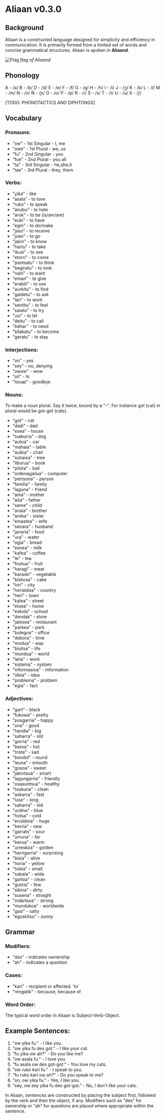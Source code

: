# Aliaan v0.3.0

## Background
Aliaan is a constructed language designed for simplicity and efficiency in communication. It is primarily formed from a limited set of words and concise grammatical structures. Aliaan is spoken in **Aliaand**.

![Flag](https://github.com/robiot/aliaan/assets/68228472/f3710f42-961e-4bad-838b-d18a9d85c823)
*flag of Aliaand*

## Phonology

A - /a/
B - /b/
D - /d/
E - /e/
F - /f/
G - /ɡ/
H - /h/
I - /i/
J - /ʒ/
K - /k/
L - /l/
M - /m/
N - /n/
Ñ - /ɲ/
O - /o/
P - /p/
R - /ɾ/
S - /s/
T - /t/
U - /u/
X - /ʃ/

[TODO: PHONOTACTICS AND DIPHTONGS]

## Vocabulary

### Pronouns:
- "ow" - 1st Singular - I, me
- "owe" - 1st Plural - we, us
- "fu" - 2nd Singular - you
- "fue" - 2nd Plural - you all
- "ta" - 3rd Singular - he,she,it
- "tae" - 3rd Plural - they, them

### Verbs:
- "yika" - like
- “asala” - to love
- “ruko” - to speak
- “anubu” - to hate
- "arok" - to be (is/am/are)
- "euki" - to have
- "egin" - to do/make
- "jaso" - to receive
- "joan" - to go
- "jakin" - to know
- "hartu" - to take
- "ikusi" - to see
- "etorri" - to come
- "pentsatu" - to think
- "begiratu" - to look
- "nahi" - to want
- "eman" - to give
- "erabili" - to use
- "aurkitu" - to find
- "galdetu" - to ask
- "lan" - to work
- "sentitu" - to feel
- "saiatu" - to try
- "usi" - to let
- "deitu" - to call
- "behar" - to need
- "bilakatu" - to become
- "geratu" - to stay


### Interjections:
- "on" - yes
- "sey" - no, denying
- "owow" - wow
- "oli" - hi
- "looap" - goodbye

### Nouns:
To make a noun plural. Say it twice, bound by a "-". For instance got (cat) in plural would be got-got (cats).

- "got" - cat
- "dadi" - dad
- "esea" - house
- "txakurra" - dog
- "autoa" - car
- "mahaia" - table
- "aulkia" - chair
- "suhaisa" - tree
- "liburua" - book
- "pilota" - ball
- "ordenagailua" - computer
- "pertsona" - person
- "familia" - family
- "laguna" - friend
- "ama" - mother
- "aita" - father
- "seme" - child
- "anaia" - brother
- "areba" - sister
- "emastea" - wife
- "senara" - husband
- "janaria" - food
- "ura" - water
- "ogia" - bread
- "esnea" - milk
- "kafea" - coffee
- "te" - tea
- "fruitua" - fruit
- "haragi" - meat
- "baraski" - vegetable
- "biskosa" - cake
- "hiri" - city
- "herialdea" - country
- "heri" - town
- "kalea" - street
- "etxea" - home
- "eskola" - school
- "dendak" - store
- "jatesea" - restaurant
- "parkea" - park
- "bulegoa" - office
- "debora" - time
- "modua" - way
- "bisitsa" - life
- "mundua" - world
- "lana" - work
- "sistema" - system
- "informasioa" - information
- "ideia" - idea
- "problema" - problem
- "egia" - fact

### Adjectives:
- "gart" - black
- "fukowa" - pretty
- "posgarria" - happy
- "ona" - good
- "handia" - big
- "saharra" - old
- "gorria" - red
- "beroa" - hot
- "triste" - sad
- "borobil" - round
- "leuna" - smooth
- "gosoa" - sweet
- "jakintsua" - smart
- "lagungarria" - friendly
- "osasuntsua" - healthy
- "txukuna" - clean
- "askarra" - fast
- "luse" - long
- "saharra" - old
- "urdina" - blue
- "hotsa" - cold
- "erraldoia" - huge
- "berria" - new
- "garrats" - sour
- "urruna" - far
- "beroa" - warm
- "urreskoa" - golden
- "harrigarria" - surprising
- "bisia" - alive
- "horia" - yellow
- "txikia" - small
- "sabala" - wide
- "garbia" - clean
- "gutxia" - few
- "sikina" - dirty
- "susena" - straight
- "indartsua" - strong
- "mundukoa" - worldwide
- "gasi" - salty
- "eguskitsu" - sunny

## Grammar

### Modifiers:
- "des" - indicates ownership
- "ah" - indicates a question

### Cases:
- "kari" - recipient or affected. 'to'
- "rengatik" - because, because of

### Word Order:
The typical word order in Aliaan is Subject-Verb-Object.

## Example Sentences:
1. "ow yika fu." - I like you.
2. "ow yika fu des got." - I like your cat.
3. "fu yika ow ah?" - Do you like me?
4. "ow asala fu." - I love you.
5. "fu asala ow des got-got." - You love my cats.
6. "ow ruko kari fu." - I speak to you.
7. "fu ruko kari ow ah?" - Do you speak to me?
8. "on, ow yika fu." - Yes, I like you.
9. "sey, ow sey yika fu des got-got." - No, I don't like your cats.

In Aliaan, sentences are constructed by placing the subject first, followed by the verb and then the object, if any. Modifiers such as "des" for ownership or "ah" for questions are placed where appropriate within the sentence.
